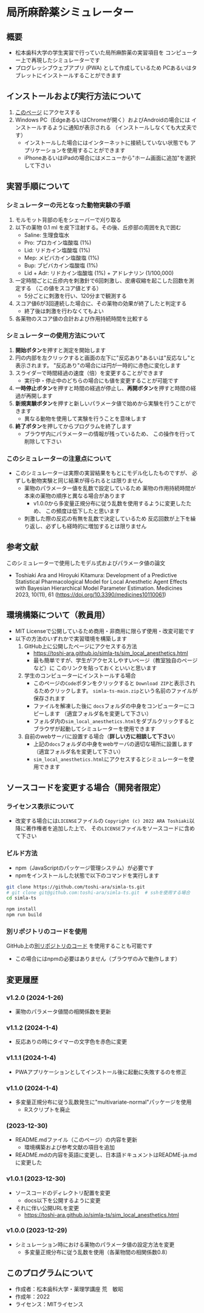 # 局所麻酔薬シミュレーター
## 概要
- 松本歯科大学の学生実習で行っていた局所麻酔薬の実習項目を
  コンピューター上で再現したシミュレーターです
- プログレッシブウェブアプリ (PWA) として作成しているため
  PCあるいはタブレットにインストールすることができます


## インストールおよび実行方法について
1. [このページ](https://toshi-ara.github.io/simla-ts/sim_local_anesthetics.html)
   にアクセスする
1. Windows PC（EdgeあるいはChromeが開く）およびAndroidの場合には
   インストールするように通知が表示される
   （インストールしなくても大丈夫です）
    - インストールした場合にはインターネットに接続していない状態でも
      アプリケーションを使用することができます
    - iPhoneあるいはiPadの場合にはメニューから"ホーム画面に追加"を選択して下さい


## 実習手順について
### シミュレーターの元となった動物実験の手順
1. モルモット背部の毛をシェーバーで刈り取る
1. 以下の薬物 0.1 ml を皮下注射する。その後、丘疹部の周囲を丸で囲む
    - Saline: 生理食塩水
    - Pro: プロカイン塩酸塩 (1%)
    - Lid: リドカイン塩酸塩 (1%)
    - Mep: メピバカイン塩酸塩 (1%)
    - Bup: ブピバカイン塩酸塩 (1%)
    - Lid + Adr: リドカイン塩酸塩 (1%) + アドレナリン (1/100,000)
1. 一定時間ごとに丘疹内を刺激針で6回刺激し、皮膚収縮を起こした回数を測定する
   （この値をスコア値とする）
    - 5分ごとに刺激を行い、120分まで観測する
1. スコア値6が3回連続した場合に、その薬物の効果が終了したと判定する
    - 終了後は刺激を行わなくてもよい
1. 各薬物のスコア値の合計および作用持続時間を比較する

### シミュレーターの使用方法について
1. **開始ボタン**を押すと測定を開始します
1. 円の内部を左クリックすると画面の左下に"反応あり"あるいは"反応なし"と表示されます。
   "反応あり"の場合には円が一時的に赤色に変化します
1. スライダーで時間経過の速度（倍）を変更することができます
    - 実行中・停止中のどちらの場合にも値を変更することが可能です
1. **一時停止ボタン**を押すと時間の経過が停止し、**再開ボタン**を押すと時間の経過が再開します
1. **新規実験ボタン**を押すと新しいパラメータ値で始めから実験を行うことができます
    - 異なる動物を使用して実験を行うことを意味します
1. **終了ボタン**を押してからプログラムを終了します
    - ブラウザ内にパラメーターの情報が残っているため、
      この操作を行って削除して下さい

### このシミュレーターの注意点について
- このシミュレーターは実際の実習結果をもとにモデル化したものですが、
  必ずしも動物実験と同じ結果が得られるとは限りません
    - 薬物のパラメーター値を乱数で設定しているため
      薬物の作用持続時間が本来の薬物の順序と異なる場合があります
        - v1.0.0から多変量正規分布に従う乱数を使用するように変更したため、
          この頻度は低下したと思います
    - 刺激した際の反応の有無を乱数で決定しているため
      反応回数が上下を繰り返し、必ずしも経時的に増加するとは限りません


## 参考文献
このシミュレーターで使用したモデル式およびパラメータ値の論文

- Toshiaki Ara and Hiroyuki Kitamura:
  Development of a Predictive Statistical Pharmacological Model
   for Local Anesthetic Agent Effects
   with Bayesian Hierarchical Model Parameter Estimation.
  Medicines 2023, 10(11), 61
  (https://doi.org/10.3390/medicines10110061)


## 環境構築について（教員用）
- MIT Licenseで公開しているため商用・非商用に限らず使用・改変可能です
- 以下の方法のいずれかで実習環境を構築します
    1. GitHub上に公開したページにアクセスする方法
        - https://toshi-ara.github.io/simla-ts/sim_local_anesthetics.html
        - 最も簡単ですが、学生がアクセスしやすいページ（教室独自のページなど）に
          このリンクを貼っておくといいと思います
    1. 学生のコンピューターにインストールする場合
        - このページの`Code`ボタンをクリックすると
          `Download ZIP`と表示されるためクリックします。
          `simla-ts-main.zip`という名前のファイルが保存されます
        - ファイルを解凍した後に
          `docs`フォルダの中身をコンピューターにコピーします
          （適宜フォルダ名を変更して下さい）
        - フォルダ内の`sim_local_anesthetics.html`をダブルクリックすると
          ブラウザが起動してシミュレーターを使用できます
    1. 自前のwebサーバに設置する場合（**詳しい方に相談して下さい**）
        - 上記の`docs`フォルダの中身をwebサーバの適切な場所に設置します
          （適宜フォルダ名を変更して下さい）
        - `sim_local_anesthetics.html`にアクセスするとシミュレーターを使用できます


## ソースコードを変更する場合（開発者限定）
### ライセンス表示について
- 改変する場合には`LICENSE`ファイルの
  `Copyright (c) 2022 ARA Toshiaki`以降に著作権者を追加した上で、
  その`LICENSE`ファイルをソースコードに含めて下さい

### ビルド方法
- npm（JavaScriptのパッケージ管理システム）が必要です
- npmをインストールした状態で以下のコマンドを実行します

```bash
git clone https://github.com/toshi-ara/simla-ts.git
# git clone git@github.com:toshi-ara/simla-ts.git  # sshを使用する場合
cd simla-ts

npm install
npm run build
```

### 別リポジトリのコードを使用
GitHub上の[別リポジトリのコード](https://github.com/toshi-ara/simla)
を使用することも可能です

- この場合にはnpmの必要はありません（ブラウザのみで動作します）


## 変更履歴
### v1.2.0 (2024-1-26)
- 薬物のパラメータ値間の相関係数を更新

### v1.1.2 (2024-1-4)
- 反応ありの時にタイマーの文字色を赤色に変更

### v1.1.1 (2024-1-4)
- PWAアプリケーションとしてインストール後に起動に失敗するのを修正

### v1.1.0 (2024-1-4)
- 多変量正規分布に従う乱数発生に"multivariate-normal"パッケージを使用
    - Rスクリプトを廃止

### (2023-12-30)
- README.mdファイル（このページ）の内容を更新
    - 環境構築および参考文献の項目を追加
- README.mdの内容を英語に変更し、日本語ドキュメントはREADME-ja.mdに変更した

### v1.0.1 (2023-12-30)
- ソースコードのディレクトリ配置を変更
    - docs以下を公開するように変更
- それに伴い公開URLを変更
    - https://toshi-ara.github.io/simla-ts/sim_local_anesthetics.html

### v1.0.0 (2023-12-29)
- シミュレーション時における薬物のパラメータ値の設定方法を変更
    - 多変量正規分布に従う乱数を使用（各薬物間の相関係数0.8）


## このプログラムについて
- 作成者：松本歯科大学・薬理学講座 荒　敏昭
- 作成年：2022
- ライセンス：MITライセンス
